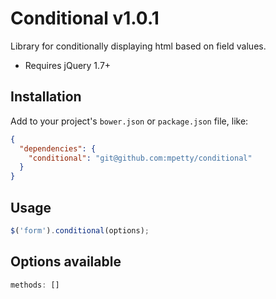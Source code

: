# Conditional v1.0.1

Library for conditionally displaying html based on field values.

- Requires jQuery 1.7+

## Installation

Add to your project's `bower.json` or `package.json` file, like:

```json
{
  "dependencies": {
    "conditional": "git@github.com:mpetty/conditional"
  }
}
```

## Usage

```javascript
$('form').conditional(options);
```

## Options available

```javascript
methods: []
```
